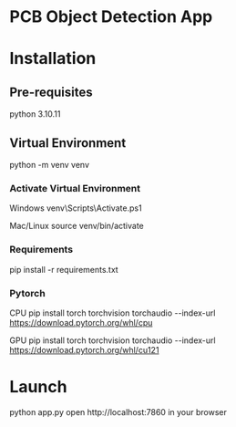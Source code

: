 # PCB Object Detection App


# Installation

## Pre-requisites
python 3.10.11

## Virtual Environment
python -m venv venv

### Activate Virtual Environment
Windows
venv\Scripts\Activate.ps1

Mac/Linux
source venv/bin/activate

### Requirements
pip install -r requirements.txt

### Pytorch
CPU 
pip install torch torchvision torchaudio --index-url https://download.pytorch.org/whl/cpu

GPU
pip install torch torchvision torchaudio --index-url https://download.pytorch.org/whl/cu121

# Launch
python app.py
open http://localhost:7860 in your browser
